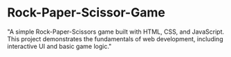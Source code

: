 # Rock-Paper-Scissor-Game
"A simple Rock-Paper-Scissors game built with HTML, CSS, and JavaScript. This project demonstrates the fundamentals of web development, including interactive UI and basic game logic."
